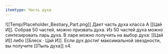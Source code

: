 ```yaml
---
itemtype: Часть духа
---
```

![[Temp/Placeholder_Bestiary_Part.png]]
Дает часть духа класса A [[Цай И]]. Собрав 50 частей, можно призвать духа. Из 50 частей духа можно синтезировать ларь духа. В ларе можно получить на выбор духа: [[Цай И]] либо [[Блеск · Цай И]]. Если дух достиг максимальной звездности, вы получите [[Пыль духа]] х4.

